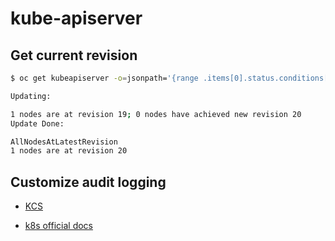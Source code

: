 # kube-apiserver

## Get current revision

~~~bash
$ oc get kubeapiserver -o=jsonpath='{range .items[0].status.conditions[?(@.type=="NodeInstallerProgressing")]}{.reason}{"\n"}{.message}{"\n"}'

Updating:

1 nodes are at revision 19; 0 nodes have achieved new revision 20
Update Done:

AllNodesAtLatestRevision
1 nodes are at revision 20
~~~

## Customize audit logging

* [KCS](https://access.redhat.com/solutions/5373481)

* [k8s official docs](https://kubernetes.io/docs/tasks/debug-application-cluster/audit/)

